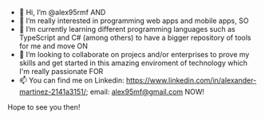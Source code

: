 - 👋 Hi, I’m @alex95rmf AND
- 👀 I’m really interested in programming web apps and mobile apps, SO
- 🌱 I’m currently learning different programming languages such as TypeScript and C# (among others) to have a bigger repository of tools for me and move ON
- 💞️ I’m looking to collaborate on projecs and/or enterprises to prove my skills and get started in this amazing enviroment of technology which I'm really passionate FOR
- 📫 You can find me on Linkedin: https://www.linkedin.com/in/alexander-martinez-2141a3151/; email: alex95mf@gmail.com NOW!

Hope to see you then!
